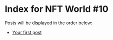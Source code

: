 # Index for NFT World #10
Posts will be displayed in the order below:

- [Your first post](./001-first.md)

